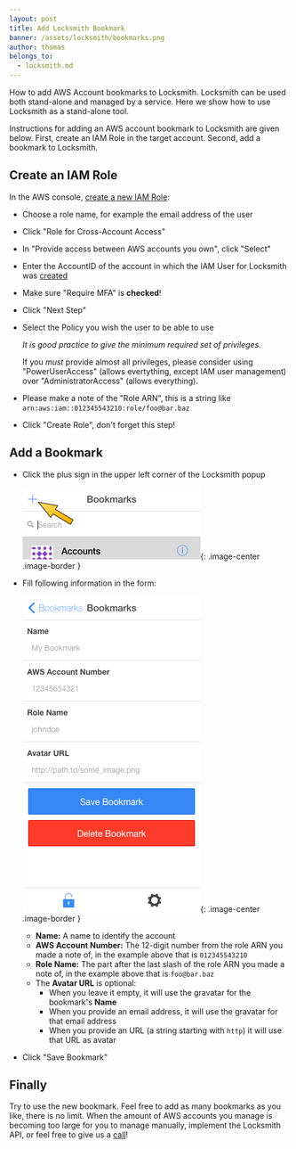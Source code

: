 ```yaml
---
layout: post
title: Add Locksmith Bookmark
banner: /assets/locksmith/bookmarks.png
author: thomas
belongs_to:
  - locksmith.md
---
```


How to add AWS Account bookmarks to Locksmith.
Locksmith can be used both stand-alone and managed by a service.
Here we show how to use Locksmith as a stand-alone tool.

Instructions for adding an AWS account bookmark to Locksmith are given below.
First, create an IAM Role in the target account.
Second, add a bookmark to Locksmith.

## Create an IAM Role

In the AWS console, [create a new IAM Role](createRole):

* Choose a role name, for example the email address of the user
* Click "Role for Cross-Account Access"
* In "Provide access between AWS accounts you own", click "Select"
* Enter the AccountID of the account in which the IAM User for Locksmith was
  [created](/2017/01/09/Configuring-Locksmith.html)
* Make sure "Require MFA" is **checked**!
* Click "Next Step"
* Select the Policy you wish the user to be able to use
  
  _It is good practice to give the minimum required set of privileges._

  If you _must_ provide almost all privileges, please consider using
  "PowerUserAccess" (allows evertything, except IAM user management) over
  "AdministratorAccess" (allows everything).

* Please make a note of the "Role ARN", this is a string like
  `arn:aws:iam::012345543210:role/foo@bar.baz`
* Click "Create Role", don't forget this step!

## Add a Bookmark

* Click the plus sign in the upper left corner of the Locksmith popup
  
  ![](/assets/posts/2017-01-10-Configuring-Locksmith-Bookmark/add-bookmark.png){: .image-center .image-border }

* Fill following information in the form:
  
  ![](/assets/posts/2017-01-10-Configuring-Locksmith-Bookmark/edit-bookmark.png){: .image-center .image-border }
  
  * **Name:** A name to identify the account
  * **AWS Account Number:** The 12-digit number from the role ARN you made a
    note of, in the example above that is `012345543210`
  * **Role Name:** The part after the last slash of the role ARN you made a note
    of, in the example above that is `foo@bar.baz`
  * The **Avatar URL** is optional:
    * When you leave it empty, it will use the gravatar for the bookmark's
      **Name**
    * When you provide an email address, it will use the gravatar for that
      email address
    * When you provide an URL (a string starting with `http`) it will use
      that URL as avatar
* Click "Save Bookmark"

## Finally

Try to use the new bookmark. Feel free to add as many bookmarks as you like,
there is no limit.
When the amount of AWS accounts you manage is becoming too large for you to
manage manually, implement the Locksmith API, or feel free to give us a
[call](/contact.html)!